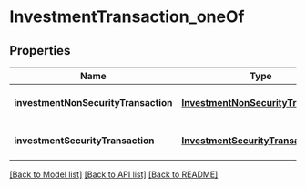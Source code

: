 # InvestmentTransaction_oneOf
## Properties

| Name | Type | Description | Notes |
|------------ | ------------- | ------------- | -------------|
| **investmentNonSecurityTransaction** | [**InvestmentNonSecurityTransaction**](InvestmentNonSecurityTransaction.md) |  | [optional] [default to null] |
| **investmentSecurityTransaction** | [**InvestmentSecurityTransaction**](InvestmentSecurityTransaction.md) |  | [optional] [default to null] |

[[Back to Model list]](../README.md#documentation-for-models) [[Back to API list]](../README.md#documentation-for-api-endpoints) [[Back to README]](../README.md)

